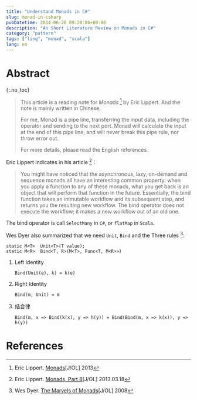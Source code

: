 ```yaml
---
title: "Understand Monads in C#"
slug: monad-in-csharp
pubDatetime: 2014-06-20 09:20:06+08:00
description: "An Short Literature Review on Monads in C#"
category: "pattern"
tags: ["linq", "monad", "scala"]
lang: en
---
```


# Abstract

{:.no_toc}

> This article is a reading note for _Monads_ [^EL13] by Eric Lippert.
> And the note is mainly written in Chinese.
>
> For me, Monad is a pipe line, transferring the input data,
> including the operator and sending to the next port. Monad will
> calculate the input at the end of this pipe line, and will
> never break this pipe rule, nor throw error out.
>
> For more details, please read the English references.

<!--more-->

Eric Lippert indicates in his article [^EL13-8]：

> You might have noticed that the asynchronous, lazy, on-demand and sequence monads all have an interesting common property: when you apply a function to any of these monads, what you get back is an object that will perform that function in the future. Essentially, the bind function takes an immutable workflow and its subsequent step, and returns you the resulting new workflow. The bind operator does not execute the workflow; it makes a new workflow out of an old one.

The bind operator is call `SelectMany` in `C#`, or `flatMap` in `Scala`.

Wes Dyer also summarized that we need `Unit`, `Bind` and the Three rules [^WD08]:

    static M<T>  Unit<T>(T value);
    static M<R>  Bind<T, R>(M<T>, Func<T, M<R>>)

1.  Left Identity

        Bind(Unit(e), k) = k(e)

2.  Right Identity

        Bind(m, Unit) = m

3.  结合律

        Bind(m, x => Bind(k(x), y => h(y)) = Bind(Bind(m, x => k(x)), y => h(y))

# References

[^EL13]: Eric Lippert. [Monads](http://ericlippert.com/category/monads)[J/OL] 2013
[^EL13-2]: Eric Lippert. [Monads, Part 2](http://ericlippert.com/2013/02/25/monads-part-two/)[J/OL] 2013.02.25
[^EL13-3]: Eric Lippert. [Monads, Part 3](http://ericlippert.com/2013/02/28/monads-part-three/)[J/OL] 2013.02.28
[^EL13-4]: Eric Lippert. [Monads, Part 4](http://ericlippert.com/2013/03/04/monads-part-four/)[J/OL] 2013.03.04
[^EL13-5]: Eric Lippert. [Monads, Part 5](http://ericlippert.com/2013/03/07/monads-part-five/)[J/OL] 2013.03.07
[^EL13-8]: Eric Lippert. [Monads, Part 8](http://ericlippert.com/2013/03/18/monads-part-eight/)[J/OL] 2013.03.18
[^EL13-10]: Eric Lippert. [Monads, Part 10](http://ericlippert.com/2013/03/25/monads-part-ten/)[J/OL] 2013.03.25
[^EL11]: Eric Lippert. [Answer to _Are there any connections between Haskell and LINQ?_](http://stackoverflow.com/a/4683716)[EB/OL]. StackOverflow.com 2011.01.13
[^WD08]: Wes Dyer. [The Marvels of Monads](http://blogs.msdn.com/b/wesdyer/archive/2008/01/11/the-marvels-of-monads.aspx)[J/OL] 2008
[^DC13]: Douglas Crockford. Monads and Gonads, in the Speech named _JavaScript the Good Parts_
[^ST13]: Stephen Toub. [Tasks, Monads, and LINQ](http://blogs.msdn.com/b/pfxteam/archive/2013/04/03/tasks-monads-and-linq.aspx)[J/OL] 2013
[^CH13]: 陈浩. [从面向对象的设计模式看软件设计](http://coolshell.cn/articles/8961.html)[J/OL] 2013
[^WL14]: 维基百科. [λ Calculus](https://en.wikipedia.org/wiki/Lambda_calculus)[J/OL] 2014
